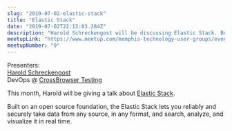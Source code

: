 ```yaml
---
slug: "2019-07-02-elastic-stack"
title: "Elastic Stack"
date: "2019-07-02T22:12:03.284Z"
description: "Harold Schreckengost will be discussing Elastic Stack. Built on an open source foundation, the Elastic Stack lets you reliably and securely take data from any source, in any format, and search, analyze, and visualize it in real time."
meetupLink: "https://www.meetup.com/memphis-technology-user-groups/events/hxxpfqyzkbdb/"
meetupNumber: "9"
---
```


Presenters:  
[Harold Schreckengost](https://twitter.com/sydneybrokeit)  
DevOps @ [CrossBrowser Testing](https://crossbrowsertesting.com/)

This month, Harold will be giving a talk about [Elastic Stack](https://www.elastic.co/).

Built on an open source foundation, the Elastic Stack lets you reliably and securely take data from any source, in any format, and search, analyze, and visualize it in real time.
